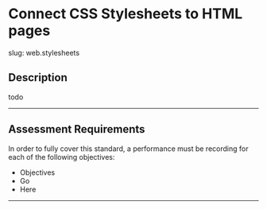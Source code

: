 # Connect CSS Stylesheets to HTML pages

slug: web.stylesheets

## Description
todo

---
## Assessment Requirements
In order to fully cover this standard, a performance must be recording for each of the following objectives:

- Objectives
- Go
- Here



---  
